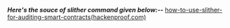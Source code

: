 ***Here's the souce of slither command given below:--***
[how-to-use-slither-for-auditing-smart-contracts(hackenproof.com)](https://hackenproof.com/blog/for-hackers/how-to-use-slither-for-auditing-smart-contracts)

